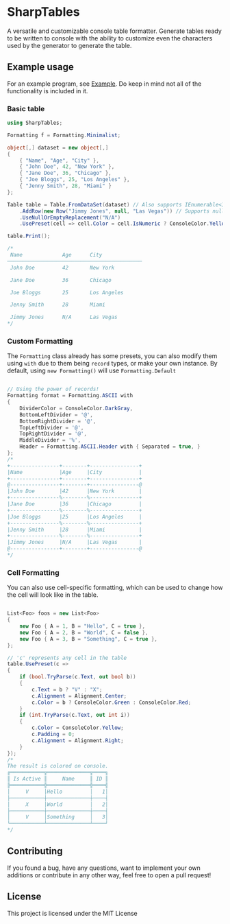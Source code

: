 # SharpTables
A versatile and customizable console table formatter. Generate tables ready to be written to console with the ability to customize even the characters used by the generator to generate the table.

## Example usage
For an example program, see [Example](https://github.com/thiagomvas/SharpTables/blob/master/SharpTables.Examples/Program.cs). Do keep in mind not all of the functionality is included in it.
### Basic table
```cs
using SharpTables;

Formatting f = Formatting.Minimalist;

object[,] dataset = new object[,]
{
    { "Name", "Age", "City" },
    { "John Doe", 42, "New York" },
    { "Jane Doe", 36, "Chicago" },
    { "Joe Bloggs", 25, "Los Angeles" },
    { "Jenny Smith", 28, "Miami" }
};

Table table = Table.FromDataSet(dataset) // Also supports IEnumerable<IEnumerable<T>>
    .AddRow(new Row("Jimmy Jones", null, "Las Vegas")) // Supports nullables and manually adding rows
    .UseNullOrEmptyReplacement("N/A")
    .UsePreset(cell => cell.Color = cell.IsNumeric ? ConsoleColor.Yellow : ConsoleColor.White);

table.Print();

/*
 Name             Age      City
────────────────────────────────────────────
 John Doe         42       New York

 Jane Doe         36       Chicago

 Joe Bloggs       25       Los Angeles

 Jenny Smith      28       Miami

 Jimmy Jones      N/A      Las Vegas
*/
```

### Custom Formatting
The ``Formatting`` class already has some presets, you can also modify them using ``with`` due to them being ``record`` types, or make your own instance. By default, using ``new Formatting()`` will use ``Formatting.Default``

```cs

// Using the power of records!
Formatting format = Formatting.ASCII with 
{ 
	DividerColor = ConsoleColor.DarkGray,
	BottomLeftDivider = '@',
	BottomRightDivider = '@',
	TopLeftDivider = '@',
	TopRightDivider = '@',
	MiddleDivider = '%',
	Header = Formatting.ASCII.Header with { Separated = true, }
};
/*
+----------------+--------+----------------+
|Name            |Age     |City            |
+----------------+--------+----------------+
@----------------+--------+----------------@
|John Doe        |42      |New York        |
+----------------%--------%----------------+
|Jane Doe        |36      |Chicago         |
+----------------%--------%----------------+
|Joe Bloggs      |25      |Los Angeles     |
+----------------%--------%----------------+
|Jenny Smith     |28      |Miami           |
+----------------%--------%----------------+
|Jimmy Jones     |N/A     |Las Vegas       |
@----------------+--------+----------------@
*/
```

### Cell Formatting
You can also use cell-specific formatting, which can be used to change how the cell will look like in the table.

```cs

List<Foo> foos = new List<Foo>
{
	new Foo { A = 1, B = "Hello", C = true },
	new Foo { A = 2, B = "World", C = false },
	new Foo { A = 3, B = "Something", C = true },
};

// 'c' represents any cell in the table
table.UsePreset(c =>
{
	if (bool.TryParse(c.Text, out bool b))
	{
		c.Text = b ? "V" : "X";
		c.Alignment = Alignment.Center;
		c.Color = b ? ConsoleColor.Green : ConsoleColor.Red;
	}
	if (int.TryParse(c.Text, out int i))
	{
		c.Color = ConsoleColor.Yellow;
		c.Padding = 0;
		c.Alignment = Alignment.Right;
	}
});
/*
The result is colored on console.
╔═══════════╦══════════════╦════╗
║ Is Active ║     Name     ║ ID ║
╠═══════════╬══════════════╬════╣
│     V     │Hello         │   1│
├───────────┼──────────────┼────┤
│     X     │World         │   2│
├───────────┼──────────────┼────┤
│     V     │Something     │   3│
└───────────┴──────────────┴────┘
*/
```

## Contributing
If you found a bug, have any questions, want to implement your own additions or contribute in any other way, feel free to open a pull request!

## License
This project is licensed under the MIT License
